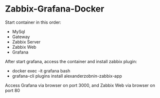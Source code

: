 # Zabbix-Grafana-Docker

Start container in this order:

- MySql
- Gateway
- Zabbix Server
- Zabbix Web
- Grafana

After start grafana, access the container and install zabbix plugin:

- docker exec -it grafana bash
- grafana-cli plugins install alexanderzobnin-zabbix-app

Access Grafana via browser on port 3000, and Zabbix Web via browser on port 80
